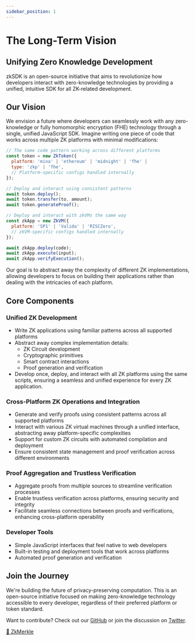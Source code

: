 ```yaml
---
sidebar_position: 1
---
```


# The Long-Term Vision

## Unifying Zero Knowledge Development

zkSDK is an open-source initiative that aims to revolutionize how developers interact with zero-knowledge technologies by providing a unified, intuitive SDK for all ZK-related development.

## Our Vision

We envision a future where developers can seamlessly work with any zero-knowledge or fully homomorphic encryption (FHE) technology through a single, unified JavaScript SDK. Imagine writing one piece of code that works across multiple ZK platforms with minimal modifications:

````javascript
// The same code pattern working across different platforms
const token = new ZkToken({
  platform: 'mina' | 'ethereum' | 'midnight' | 'fhe' |
  type: 'zkp' | 'fhe',
  // Platform-specific configs handled internally
});

// Deploy and interact using consistent patterns
await token.deploy();
await token.transfer(to, amount);
await token.generateProof();

// Deploy and interact with zkVMs the same way
const zkApp = new ZkVM({
  platform: 'SP1' | 'Valida' | 'RISCZero',
  // zkVM-specific configs handled internally
});

await zkApp.deploy(code);
await zkApp.execute(input);
await zkApp.verifyExecution();
````

Our goal is to abstract away the complexity of different ZK implementations, allowing developers to focus on building their applications rather than dealing with the intricacies of each platform.

## Core Components

### Unified ZK Development
- Write ZK applications using familiar patterns across all supported platforms
- Abstract away complex implementation details:
  - ZK Circuit development
  - Cryptographic primitives
  - Smart contract interactions
  - Proof generation and verification
- Develop once, deploy, and interact with all ZK platforms using the same scripts, ensuring a seamless and unified experience for every ZK application.

### Cross-Platform ZK Operations and Integration
- Generate and verify proofs using consistent patterns across all supported platforms
- Interact with various ZK virtual machines through a unified interface, abstracting away platform-specific complexities
- Support for custom ZK circuits with automated compilation and deployment
- Ensure consistent state management and proof verification across different environments

### Proof Aggregation and Trustless Verification
- Aggregate proofs from multiple sources to streamline verification processes
- Enable trustless verification across platforms, ensuring security and integrity
- Facilitate seamless connections between proofs and verifications, enhancing cross-platform operability

### Developer Tools
- Simple JavaScript interfaces that feel native to web developers
- Built-in testing and deployment tools that work across platforms
- Automated proof generation and verification

## Join the Journey

We're building the future of privacy-preserving computation. This is an open-source initiative focused on making zero-knowledge technology accessible to every developer, regardless of their preferred platform or token standard.

Want to contribute? Check out our [GitHub](https://github.com/zkthings/zksdk) or join the discussion on [Twitter](https://twitter.com/0xsayd).

<a href="/docs/sdk-guides/zkmerkle">
  📄️ ZkMerkle
</a>
